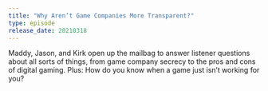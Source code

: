 ```yaml
---
title: "Why Aren’t Game Companies More Transparent?"
type: episode
release_date: 20210318
---
```

Maddy, Jason, and Kirk open up the mailbag to answer listener questions about all sorts of things, from game company secrecy to the pros and cons of digital gaming. Plus: How do you know when a game just isn’t working for you?